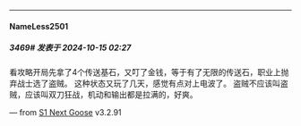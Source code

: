 ﻿
*****

####  NameLess2501  
##### 3469#       发表于 2024-10-15 02:27

看攻略开局先拿了4个传送基石，又叮了金钱，等于有了无限的传送石，职业上抛弃战士选了盗贼。
这种状态又玩了几天，感觉有点对上电波了。
盗贼不应该叫盗贼，应该叫双刀狂战，机动和输出都是拉满的，好爽。

— from [S1 Next Goose](https://www.pgyer.com/GcUxKd4w) v3.2.91

